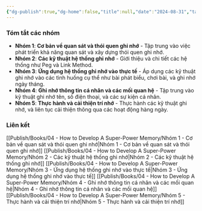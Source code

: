 ```yaml
---
{"dg-publish":true,"dg-home":false,"title":null,"date":"2024-08-31","tags":["#books","#memory","#How_to_Develop_A_Super_Power_Memory"],"Type":"Summary","dg-path":"Books/04 - How to Develop A Super-Power Memory/Summary Groups.md","permalink":"/books/04-how-to-develop-a-super-power-memory/summary-groups/","dgPassFrontmatter":true,"updated":"2025-01-30T14:27:05.554+07:00"}
---
```


### **Tóm tắt các nhóm**

- **Nhóm 1**: **Cơ bản về quan sát và thói quen ghi nhớ** - Tập trung vào việc phát triển khả năng quan sát và xây dựng thói quen ghi nhớ.
- **Nhóm 2**: **Các kỹ thuật hệ thống ghi nhớ** - Giới thiệu và chi tiết các hệ thống như Peg và Link Method.
- **Nhóm 3**: **Ứng dụng hệ thống ghi nhớ vào thực tế** - Áp dụng các kỹ thuật ghi nhớ vào các tình huống cụ thể như bài phát biểu, chơi bài, và ghi nhớ ngày tháng.
- **Nhóm 4**: **Ghi nhớ thông tin cá nhân và các mối quan hệ** - Tập trung vào kỹ thuật ghi nhớ tên, số điện thoại, và các sự kiện cá nhân.
- **Nhóm 5**: **Thực hành và cải thiện trí nhớ** - Thực hành các kỹ thuật ghi nhớ, và liên tục cải thiện thông qua các hoạt động hàng ngày.

### Liên kết
[[Publish/Books/04 - How to Develop A Super-Power Memory/Nhóm 1 - Cơ bản về quan sát và thói quen ghi nhớ\|Nhóm 1 - Cơ bản về quan sát và thói quen ghi nhớ]]
[[Publish/Books/04 - How to Develop A Super-Power Memory/Nhóm 2 - Các kỹ thuật hệ thống ghi nhớ\|Nhóm 2 - Các kỹ thuật hệ thống ghi nhớ]]
[[Publish/Books/04 - How to Develop A Super-Power Memory/Nhóm 3 - Ứng dụng hệ thống ghi nhớ vào thực tế\|Nhóm 3 - Ứng dụng hệ thống ghi nhớ vào thực tế]]
[[Publish/Books/04 - How to Develop A Super-Power Memory/Nhóm 4 - Ghi nhớ thông tin cá nhân và các mối quan hệ\|Nhóm 4 - Ghi nhớ thông tin cá nhân và các mối quan hệ]]
[[Publish/Books/04 - How to Develop A Super-Power Memory/Nhóm 5 - Thực hành và cải thiện trí nhớ\|Nhóm 5 - Thực hành và cải thiện trí nhớ]]
